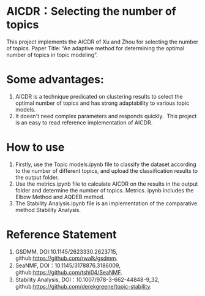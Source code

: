 # AICDR：Selecting the number of topics
This project implements the AICDR of Xu and Zhou  for selecting the number of topics. Paper Title: “An adaptive method for determining the optimal number of topics in topic modeling”.

# Some advantages: 

1. AICDR is a technique predicated on clustering results to select the optimal number of topics and has strong adaptability to various topic models. 
2. It doesn't need complex parameters and responds quickly. ﻿ This project is an easy to read reference implementation of AICDR.

# How to use
1. Firstly, use the Topic models.ipynb file to classify the dataset according to the number of different topics, and upload the classification results to the output folder.
2. Use the metrics.ipynb file to calculate AICDR on the results in the output folder and determine the number of topics. Metrics. ipynb includes the Elbow Method and AQDEB method.
3. The Stability Analysis.ipynb file is an implementation of the comparative method Stability Analysis.

# Reference Statement
1. GSDMM, DOI:10.1145/2623330.2623715, github:https://github.com/rwalk/gsdmm.
2. SeaNMF, DOI：10.1145/3178876.3186009, github:https://github.com/tshi04/SeaNMF.
3. Stability Analysis, DOI：10.1007/978-3-662-44848-9_32, github:https://github.com/derekgreene/topic-stability.

